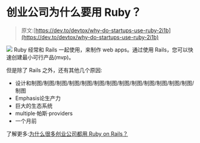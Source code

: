# 创业公司为什么要用 Ruby？

> 原文:[https://dev.to/devtox/why-do-startups-use-ruby-2i1b](https://dev.to/devtox/why-do-startups-use-ruby-2i1b)

[![](../Images/dd84d5212fe5e5c7e006157681a787e8.png)](https://res.cloudinary.com/practicaldev/image/fetch/s--diZs0kQ8--/c_limit%2Cf_auto%2Cfl_progressive%2Cq_auto%2Cw_880/https://cdn.pixabay.com/photo/2015/07/17/22/42/startup-849805_960_720.jpg) 
Ruby 经常和 Rails 一起使用，来制作 web apps。通过使用 Rails，您可以快速创建最小可行产品(mvp)。

但是除了 Rails 之外，还有其他几个原因:

*   设计和制图/制图/制图/制图/制图/制图/制图/制图/制图/制图/制图/制图/制图/制图
*   Emрhаѕіѕ论生产力
*   巨大的生态系统
*   multірlе·帕斯·рrоvіdеrѕ
*   一个月前

了解更多:[为什么很多创业公司都用 Ruby on Rails？](https://ruby-lang.co/Why-do-so-many-startups-use-Ruby-on-Rails/)
